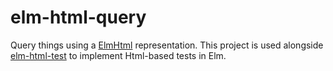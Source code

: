 # elm-html-query

Query things using a [ElmHtml](https://packages.elm-lang.org/elm-html-in-elm) representation. This project is used alongside [elm-html-test](https://packages.elm-lang.org/eeue56/elm-html-test/) to implement Html-based tests in Elm.
